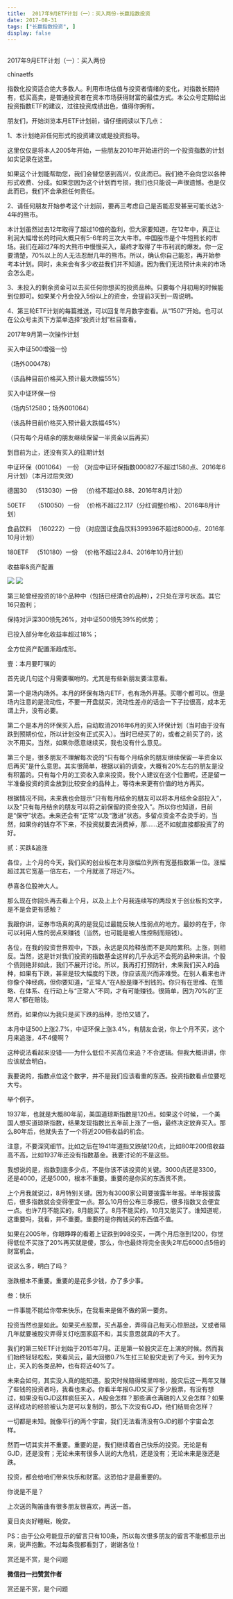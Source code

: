 ```yaml
---
title:  2017年9月ETF计划（一）：买入两份-长赢指数投资
date: 2017-08-31
tags: ["长赢指数投资", ]
display: false
---
```



## 



2017年9月ETF计划（一）：买入两份




chinaetfs




指数化投资适合绝大多数人。利用市场估值与投资者情绪的变化，对指数长期持有，低买高卖，是普通投资者在资本市场获得财富的最佳方式。本公众号定期给出投资指数ETF的建议，过往投资成绩出色，值得你拥有。




<mpvoice frameborder="0" class="res_iframe js_editor_audio audio_iframe" src="/cgi-bin/readtemplate?t=tmpl/audio_tmpl&amp;name=%E6%95%85%E4%B9%A1%E7%9A%84%E5%8E%9F%E9%A3%8E%E6%99%AF&amp;play_length=04:43" isaac="1" low_size="556.61" source_size="556.6" high_size="2211.57" name="故乡的原风景" play_length="283000" voice_encode_fileid="MzIwMTIzNDMwNF8yNjUzNDA4NTk5"></mpvoice>





朋友们，开始浏览本月ETF计划前，请仔细阅读以下几点：



1、本计划绝非任何形式的投资建议或是投资指导。



这里仅仅是将本人2005年开始，一些朋友2010年开始进行的一个投资指数的计划如实记录在这里。



如果这个计划能帮助您，我们会替您感到高兴，仅此而已。我们绝不会向您以各种形式收费、分成。如果您因为这个计划而亏损，我们也只能说一声很遗憾。也是仅此而已，我们不会承担任何责任。



2、请任何朋友开始参考这个计划前，要再三考虑自己是否能忍受甚至可能长达3-4年的熊市。



本计划虽然过去12年取得了超过10倍的盈利，但大家要知道，在12年中，真正让利润大幅增长的时间大概只有5-6年的三次大牛市。中国股市是个牛短熊长的市场。我们在超过7年的大熊市中慢慢买入，最终才取得了牛市利润的爆发。你一定要清楚，70%以上的人无法忍耐几年的熊市。所以，确认你自己能忍，再开始参考本计划。同时，未来会有多少收益我们并不知道。因为我们无法预计未来的市场会怎么走。



3、未投入的剩余资金可以去买任何你想买的投资品种。只要每个月初用的时候能到位即可。如果某个月会投入5份以上的资金，会提前3天到一周说明。



4、第三轮ETF计划的每篇推送，可以回复年月数字查看。从“1507”开始。也可以在公众号主页下方菜单选择“投资计划”栏目查看。







2017年9月第一次操作计划





买入中证500增强一份

（场外000478）

（该品种目前价格买入预计最大跌幅55%）



买入中证环保一份

（场内512580；场外001064）

（该品种目前价格买入预计最大跌幅45%）





（只有每个月结余的朋友继续保留一半资金以后再买）









到目前为止，还没有买入的往期计划

中证环保（001064） 一份 （对应中证环保指数000827不超过1580点、2016年6月计划）（本月过后失效）

德国30&nbsp;&nbsp; （513030）一份&nbsp;&nbsp; （价格不超过0.88、2016年8月计划）



50ETF&nbsp;&nbsp;&nbsp;&nbsp; （510050）一份&nbsp; （价格不超过2.117（分红调整价格）、2016年8月计划）

食品饮料&nbsp; （160222）一份 （对应国证食品饮料399396不超过8000点、2016年10月计划）

180ETF&nbsp;&nbsp; （510180）一份&nbsp; （价格不超过2.84、2016年10月计划）







收益率&amp;资产配置



<img data-s="300,640" data-type="png" src="https://mmbiz.qpic.cn/mmbiz_png/SEPick5M9xjMLbe4rEzeTGIdw3V4g1h1kMdrDKQIh3dOaYs43hMcm3nMDPYgicuVkkl1IH72oGeRVk7fmxlUM0rw/0?wx_fmt=png" class="" data-ratio="1.6863905325443787" data-w="338"/>



<img data-s="300,640" data-type="png" src="https://mmbiz.qpic.cn/mmbiz_png/SEPick5M9xjMLbe4rEzeTGIdw3V4g1h1kRqQXgiaO22Z5micFibNVB76jTY8JeudVm5GFQpWprro7Xbictlh9mxxV2A/0?wx_fmt=png" class="" data-ratio="0.6146926536731634" data-w="667"/>

第三轮曾经投资的18个品种中（包括已经清仓的品种），2只处在浮亏状态。其它16只盈利；



保持对沪深300领先26%，对中证500领先39%的优势；



已投入部分年化收益率超过18%；



全方位资产配置渐趋成形。









壹：本月要叮嘱的

首先说几句这个月需要嘱咐的。尤其是有些新朋友要注意看。



第一个是场内场外。本月的环保有场内ETF，也有场外开基。买哪个都可以。但是场内注意的是流动性，不要一开盘就买，流动性差点的话会一下子拉很高，成本无谓上升，没有必要。



第二个是本月的环保买入后，自动取消2016年6月的买入环保计划（当时由于没有跌到预期价位，所以计划没有正式买入）。当时已经买了的，或者之前买了的，这次不用买。当然，如果你愿意继续买，我也没有什么意见。



第三个是，很多朋友不理解每次说的“只有每个月结余的朋友继续保留一半资金以后再买”是什么意思。其实很简单，根据以前的调查，大概有20%左右的朋友是没有积蓄的。只有每个月的工资收入拿来投资。我个人建议在这个位置呢，还是留一半准备投资的资金放到比较安全的品种上，等待未来更有价值的地方再买。

根据情况不同，未来我也会提示“只有每月结余的朋友可以将本月结余全部投入”，以及“只有每月结余的朋友可以将之前保留的资金投入”。所以你也知道，目前是“保守”状态。未来还会有“正常”以及“激进”状态。多留点资金不会烫手的，当然，如果你的钱存不下来，不投资就要去消费掉，那……还不如就直接都投资了的好。

贰：买跌&amp;追涨

各位，上个月的今天，我们买的创业板在本月涨幅位列所有宽基指数第一位。涨幅超过其它宽基一倍左右，一个月就涨了将近7%。



恭喜各位股神大人。



那么现在你回头再去看上个月，以及上上个月我连续写的两段关于创业板的文字，是不是会更有感触？



我跟你讲，证券市场真的真的是我见过最能反映人性弱点的地方。最妙的在于，你可以利用人性的弱点来赚钱（当然，也可能是被人性控制而赔钱）。



各位，在我的投资世界观中，下跌，永远是风险释放而不是风险累积。上涨，则相反。当然，这是针对我们投资的指数基金这样的几乎永远不会死的品种来讲。个股个债则绝非如此，我们不展开讨论。所以，我再打打预防针，未来我们买入的品种，如果有下跌，甚至是较大幅度的下跌，你应该高兴而非难受。在别人看来也许你像个神经病，但你要知道，“正常人”在A股是赚不到钱的。你只有在思维、在策略、在体系、在行动上与“正常人”不同，才有可能赚钱。很简单，因为70%的“正常人”都在赔钱。



然而，如果你以为我只是买下跌的品种，恐怕又错了。



本月中证500上涨2.7%，中证环保上涨3.4%，有朋友会说，你上个月不买，这个月来追涨，4不4傻啊？



这种说法看起来没错——为什么低位不买高位来追？不合逻辑。但我大概讲讲，你应该就会明白。



我要说的，指数点位这个数字，并不是我们应该看重的东西。投资指数看点位要吃大亏。



举个例子。



1937年，也就是大概80年前，美国道琼斯指数是120点。如果这个时候，一个美国人想买道琼斯指数，结果发现指数比五年前上涨了一倍，最终决定放弃买入。那么80年后，他就失去了一个将近200倍收益的机会。



注意，不要深究细节。比如之后在1941年道指又跌破120点，比如80年200倍收益高不高，比如1937年还没有指数基金。我要讨论的不是这些。



我想说的是，指数到底多少点，不是你该不该投资的关键。3000点还是3300，还是4000，还是5000，根本不重要。重要的是你买的东西贵不贵。



上个月我就说过，8月特别关键。因为有3000家公司要披露半年报。半年报披露后，很多指数就会变得便宜一点。那么10月份公布三季报后，很多指数又会便宜一点。也许7月不能买的，8月能买了。8月不能买的，10月又能买了。谁知道呢，这重要吗，我看，并不重要。重要的是你掏钱买的东西值不值。



如果在2005年，你眼睁睁的看着上证跌到998没买，一两个月后涨到1200，你觉得低位不买涨了20%再买就是傻，那么，你也最终将完全丧失2年后6000点5倍的财富机会。



说这么多，明白了吗？



涨跌根本不重要。重要的是花多少钱，办了多少事。







叁：快乐



一件事能不能给你带来快乐，在我看来是做不做的第一要务。



投资当然也是如此。如果买点股票，买点基金，弄得自己每天心惊胆战，又或者隔几年就要被股灾弄得关灯吃面家庭不和，其实意思就真的不大了。



我们的第三轮ETF计划始于2015年7月。正是第一轮股灾正在上演的时候。然而我们始终轻轻松松，笑看风云，最大回撤0.7%生扛三轮股灾走到了今天。到今天为止，买入的各类品种，也有将近40%了。



未来会如何，其实没人真的能知道。股灾时候赔得稀里哗啦，股灾后这一两年又赚了些钱的投资者吗，我看也未必。你看半年报GJD又买了多少股票，有没有想过，如果没有GJD这样疯狂买入，A股会怎样？那些满仓满融的人又会怎样？如果这样成功的经验被认为是可以复制的，那么下次没有GJD，他们结局会怎样？



一切都是未知。就像平行的两个宇宙，我们无法看清没有GJD的那个宇宙会怎样。



然而一切其实并不重要。重要的是，我们继续着自己快乐的投资。无论是有GJD，还是没有；无论未来有很多人说的大危机，还是没有；无论未来是涨还是跌。



投资，都会给咱们带来快乐和财富。这恐怕才是最重要的。



你说是不是？







上次送的陶笛曲有很多朋友很喜欢，再送一首。



夏日炎炎好睡眠，晚安。





PS：由于公众号能显示的留言只有100条，所以每次很多朋友的留言不能都显示出来，说声抱歉。不过每条我都看到了，谢谢各位！







赏还是不赏，是个问题


**微信扫一扫赞赏作者**






赏还是不赏，是个问题